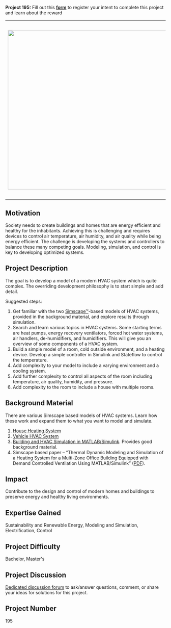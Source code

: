 **Project 195:** Fill out this <strong>[form](https://forms.office.com/Pages/ResponsePage.aspx?id=ETrdmUhDaESb3eUHKx3B5lOTzSa_A6lPqq2LJKzvpM5UMTBZRkc4UTRETjFERVRDWllQRE40OUFSQS4u)</strong> to  register your intent to complete this project and learn about the reward

<table>
<td><img src="https://gist.githubusercontent.com/robertogl/e0115dc303472a9cfd52bbbc8edb7665/raw/HVAC.jpg"  width=500 /></td>
<td><p><h1>Control, Modeling, Design, and Simulation of Modern HVAC Systems</h1></p>
<p> Model a modern HVAC system and design a controller to improve heating, cooling, ventilation, air quality, pressure, humidity, and energy efficiency.</p>
</table>

## Motivation

Society needs to create buildings and homes that are energy efficient and healthy for the inhabitants. Achieving this is challenging and requires devices to control air temperature, air humidity, and air quality while being energy efficient. The challenge is developing the systems and controllers to balance these many competing goals. Modeling, simulation, and control is key to developing optimized systems. 

## Project Description

The goal is to develop a model of a modern HVAC system which is quite complex. The overriding development philosophy is to start simple and add detail. 

Suggested steps:
1.	Get familiar with the two [Simscape™](https://www.mathworks.com/products/simscape.html)-based models of HVAC systems, provided in the background material, and explore results through simulation.
2.	Search and learn various topics in HVAC systems. Some starting terms are heat pumps, energy recovery ventilators, forced hot water systems, air handlers, de-humidifiers, and humidifiers. This will give you an overview of some components of a HVAC system.
3.	Build a simple model of a room, cold outside environment, and a heating device. Develop a simple controller in Simulink and Stateflow to control the temperature. 
4.	Add complexity to your model to include a varying environment and a cooling system. 
5.	Add further complexity to control all aspects of the room including temperature, air quality, humidity, and pressure.
6.	Add complexity to the room to include a house with multiple rooms.

## Background Material

There are various Simscape based models of HVAC systems. Learn how these work and expand them to what you want to model and simulate.
1.	[House Heating System](https://www.mathworks.com/help/physmod/simscape/ug/house-heating-system.html)
2.	[Vehicle HVAC System](https://www.mathworks.com/help/physmod/simscape/ug/vehicle-hvac-system.html)
3.	[Building and HVAC Simulation in MATLAB/Simulink](https://www.matlabexpo.com/content/dam/mathworks/mathworks-dot-com/images/events/matlabexpo/de/2017/gebaude-und-anlagensimulation-mit-matlab-und-simulink-am-beispiel-des-ffg-projekts-saluh.pdf). Provides good background material. 
4.	Simscape based paper – “Thermal Dynamic Modeling and Simulation of a Heating System for a Multi-Zone Office Building Equipped with Demand Controlled Ventilation Using MATLAB/Simulink” ([PDF](https://networked-embedded.de/es/index.php/staff-details/obermaisser.html?file=files%2Fpublications%2Fpapers%2Frp024_A223.pdf)).

## Impact

Contribute to the design and control of modern homes and buildings to preserve energy and healthy living environments. 

## Expertise Gained 

Sustainability and Renewable Energy, Modeling and Simulation, Electrification, Control


## Project Difficulty

Bachelor, Master's

## Project Discussion

[Dedicated discussion forum](https://github.com/mathworks/MathWorks-Excellence-in-Innovation/discussions/26) to ask/answer questions, comment, or share your ideas for solutions for this project.

## Project Number

195
